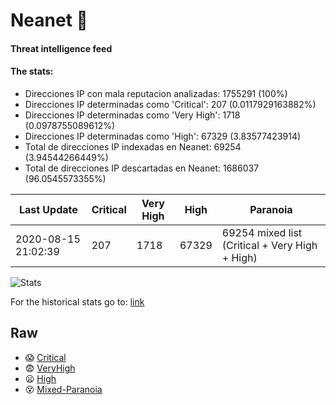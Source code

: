 # Neanet :hocho:
#### Threat intelligence feed
#### The stats:

- Direcciones IP con mala reputacion analizadas: 1755291 (100%)
- Direcciones IP determinadas como 'Critical':  207 (0.0117929163882%)
- Direcciones IP determinadas como 'Very High':  1718 (0.0978755089612%)
- Direcciones IP determinadas como 'High':  67329 (3.83577423914)
- Total de direcciones IP indexadas en Neanet:  69254 (3.94544266449%)
- Total de direcciones IP descartadas en Neanet:  1686037 (96.0545573355%)

| Last Update | Critical | Very High | High | Paranoia |
| --- | --- | --- | --- | --- |
| 2020-08-15 21:02:39 | 207 | 1718 | 67329 | 69254 mixed list (Critical + Very High + High)|

![Stats](https://docs.google.com/spreadsheets/d/e/2PACX-1vSnaNMIXVabIpDJjufMlzH7poXnshF3mgd8Is1g9ytUEzVsP5my4Trn8f-xkoLLQ38xpL3HtmUexLo6/pubchart?oid=501124687&format=image)

For the historical stats go to: [link](/stats.csv)
## Raw
- :scream: [Critical](https://raw.githubusercontent.com/JavaGarcia/Neanet/master/blacklists/neanet_critical.txt)
- :fearful: [VeryHigh](https://raw.githubusercontent.com/JavaGarcia/Neanet/master/blacklists/neanet_veryHigh.txtt)
- :frowning: [High](https://raw.githubusercontent.com/JavaGarcia/Neanet/master/blacklists/neanet_high.txt)
- :dizzy_face: [Mixed-Paranoia](https://raw.githubusercontent.com/JavaGarcia/Neanet/master/blacklists/neanet_all.txt)















































































































































































































